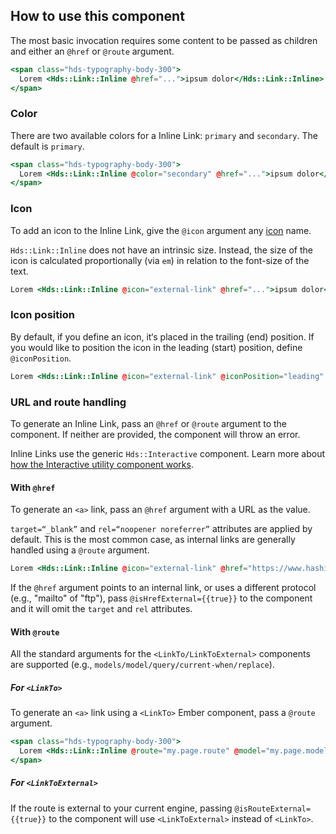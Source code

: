 ## How to use this component

The most basic invocation requires some content to be passed as children and either an `@href` or `@route` argument.

```handlebars
<span class="hds-typography-body-300">
  Lorem <Hds::Link::Inline @href="...">ipsum dolor</Hds::Link::Inline> sit amet consectetur adipiscing elit.
</span>
```

### Color

There are two available colors for a Inline Link: `primary` and `secondary`. The default is `primary`.

```handlebars
<span class="hds-typography-body-300">
  Lorem <Hds::Link::Inline @color="secondary" @href="...">ipsum dolor</Hds::Link::Inline> sit amet consectetur adipiscing elit.
</span>
```

### Icon

To add an icon to the Inline Link, give the `@icon` argument any [icon](/icons/library) name.

`Hds::Link::Inline` does not have an intrinsic size. Instead, the size of the icon is calculated proportionally (via `em`) in relation to the font-size of the text.

```handlebars
Lorem <Hds::Link::Inline @icon="external-link" @href="...">ipsum dolor</Hds::Link::Inline> sit amet consectetur adipiscing elit.
```

### Icon position

By default, if you define an icon, it‘s placed in the trailing (end) position. If you would like to position the icon in the leading (start) position, define `@iconPosition`.

```handlebars
Lorem <Hds::Link::Inline @icon="external-link" @iconPosition="leading" @href="...">ipsum dolor</Hds::Link::Inline> sit amet consectetur adipiscing elit.
```

### URL and route handling

To generate an Inline Link, pass an `@href` or `@route` argument to the component. If neither are provided, the component will throw an error.

Inline Links use the generic `Hds::Interactive` component. Learn more about [how the Interactive utility component works](/utilities/interactive/).

#### With `@href`

To generate an `<a>` link, pass an `@href` argument with a URL as the value. 

`target=“_blank”` and `rel=“noopener noreferrer”` attributes are applied by default. This is the most common case, as internal links are generally handled using a `@route` argument. 

```handlebars
Lorem <Hds::Link::Inline @icon="external-link" @href="https://www.hashicorp.com">ipsum dolor</Hds::Link::Inline> sit amet consectetur adipiscing elit.
```

If the `@href` argument points to an internal link, or uses a different protocol (e.g., "mailto" of "ftp"), pass `@isHrefExternal={{true}}` to the component and it will omit the `target` and `rel` attributes.

#### With `@route` 

All the standard arguments for the `<LinkTo/LinkToExternal>` components are supported (e.g., `models/model/query/current-when/replace`).

##### For `<LinkTo>`

To generate an `<a>` link using a `<LinkTo>` Ember component, pass a `@route` argument. 

```handlebars
<span class="hds-typography-body-300">
  Lorem <Hds::Link::Inline @route="my.page.route" @model="my.page.model">ipsum dolor</Hds::Link::Inline> sit amet consectetur adipiscing elit.
</span>
```

##### For `<LinkToExternal>`

If the route is external to your current engine, passing `@isRouteExternal={{true}}` to the component will use `<LinkToExternal>` instead of `<LinkTo>`.
